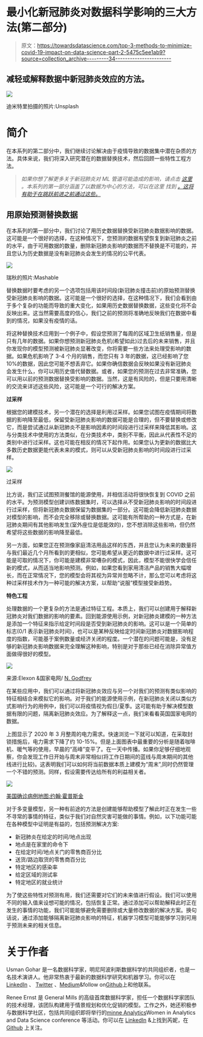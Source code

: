 # 最小化新冠肺炎对数据科学影响的三大方法(第二部分)

> 原文：<https://towardsdatascience.com/top-3-methods-to-minimize-covid-19-impact-on-data-science-part-2-5475c5ee1ab9?source=collection_archive---------34----------------------->

## 减轻或解释数据中新冠肺炎效应的方法。

![](img/1fd38a5844299aab314f1738217295b8.png)

迪米特里拍摄的照片:Unsplash

# **简介**

在本系列的第二部分中，我们继续讨论解决由于疫情导致的数据集中潜在杂质的方法。具体来说，我们将深入研究潜在的数据替换技术，然后回顾一些特性工程方法。

> *如果你想了解更多关于新冠肺炎对 ML 管道可能造成的影响，请点击* [*这里*](/why-the-year-2020-will-prove-to-be-a-headache-for-data-scientists-5ff1f15f3cd3?source=friends_link&sk=93a12c3abe1fc00c54fcddfd14fbb8e4) *。本系列的第一部分涵盖了以数据为中心的方法，可以在这里* *找到* [*。这将有助于在跳跃前进之前通过这些。*](/handling-covid-19-impact-on-data-in-data-science-projects-87510c9006a7)

## **用原始预测替换数据**

在本系列的第一部分中，我们讨论了用历史数据替换受新冠肺炎数据影响的数据。这可能是一个很好的选择，在这种情况下，您预测的数据有望恢复到新冠肺炎之前的水平，由于可用数据的数量，删除新冠肺炎影响的数据而不替换是不可能的，并且您认为历史数据是没有新冠肺炎会发生的情况的公平代表。

![](img/2abb6634596357b466472f0249a2c0c8.png)

瑞秋的照片:Mashable

替换数据时要考虑的另一个选项包括用该时间段(新冠肺炎撞击前)的原始预测替换受新冠肺炎影响的数据。这可能是一个很好的选择，在这种情况下，我们会看到由于多个复杂的功能而导致的重大变化，如果用历史数据替换数据，这些变化将不会反映出来。这当然需要高度的信心，我们之前的预测将准确地反映我们在数据中看到的情况，如果没有疫情的话。

将这种替换技术应用到一个例子中，假设您预测了每周的区域卫生纸销售量，但是只有几年的数据。如果你想预测新冠肺炎危机(希望如此)过去后的未来销售，并且你发现你的模型预测被新冠肺炎显著改变，你将需要一些方法来处理受影响的数据。如果危机影响了 3-4 个月的销售，而您只有 3 年的数据，这已经影响了您 10%的数据，因此您可能不想丢弃它。如果你确信数据会反映如果没有新冠肺炎会发生什么，你可以用历史值代替数据。或者，如果您的预测在过去非常准确，您可以用以前的预测数据替换受影响的数据。当然，这是有风险的，但是只要用清晰的交流来详述这些风险，这可能是一个可行的解决方案。

**过采样**

根据您的建模技术，另一个潜在的选择是利用过采样。如果您试图在疫情期间将数据的影响降至最低，保留受新冠肺炎影响的数据可能是合理的，但不要替换或修改它，而是尝试通过从新冠肺炎不是影响因素的时间段进行过采样来降低其影响。这与分类技术中使用的方法类似，在分类技术中，类别不平衡，因此从代表性不足的类别中进行过采样。这也可能在相反的情况下起作用。如果您认为更新的数据比大多数历史数据更能代表未来的模式，则可以从受新冠肺炎影响的时间段进行过采样。

![](img/eb6d7012837f43ed81fbbc7cbe56e86d.png)

过采样

比方说，我们正试图预测餐馆的能源使用，并相信活动将很快恢复到 COVID 之前的水平。为预测模型创建训练数据集时，可以选择从不受新冠肺炎影响的时间段进行过采样，但将新冠肺炎数据保留为数据集的一部分。这可能会降低新冠肺炎数据对模型的影响，而不会完全移除或替换数据。这可能有所帮助的一种方式是，在新冠肺炎期间有其他影响发生(室外座位是低能效的)，您不想消除这些影响，但仍然希望将这些数据的影响降至最低。

另一方面，如果您正在预测像家庭清洁用品这样的东西，并且您认为未来的数量将与我们最近几个月所看到的更相似，您可能希望从更近的数据中进行过采样。这可能是可取的情况下，你可能是建模非常嘈杂的模式，因此，模型不能很快学会信任新的模式，从而适当地影响预测。例如，如果您看到家用清洁产品的销售大幅增长，而在正常情况下，您的模型会将其视为异常并忽略不计，那么您可以考虑将这种过采样技术作为一种可能的解决方案，以帮助“说服”模型接受新趋势。

**特色工程**

处理数据的一个更复杂的方法是通过特征工程。本质上，我们可以创建用于解释新冠肺炎对我们数据的影响的要素。回到能源使用示例，对新冠肺炎建模的一种方法是添加一个特征来指示给定时间段是否受到新冠肺炎的影响。这可以是一个简单的标志(0/1 表示新冠肺炎时间)，也可以是某种反映给定时间新冠肺炎对数据影响程度的指数，可能基于案例数量或经济关闭的程度。一个潜在的问题可能是，没有足够的新冠肺炎影响数据来完全理解这种影响，特别是对于那些已经在消除异常值方面做得很好的模型。

![](img/3e84f99366413f52c457ef245e317b7e.png)

来源:Elexon &国家电网/ [N. Godfrey](https://theconversation.com/we-analysed-electricity-demand-and-found-coronavirus-has-turned-weekdays-into-weekends-134606)

在某些应用中，我们可以通过将新冠肺炎效应与另一个对我们的预测有类似影响的特征相结合来模拟它的影响。对于我们的能源使用示例，在新冠肺炎关闭以类似方式影响行为的用例中，我们可以将疫情视为假日/夏季。这可能有助于解决模型数据有限的问题，隔离新冠肺炎效应。为了解释这一点，我们来看看英国国家电网的数据。

上图显示了 2020 年 3 月整周的电力需求。快速浏览一下就可以知道，在采取封锁措施后，电力需求下降了约 10-15%。但是上面图表中最重要的分析是随着咖啡机、暖气等的使用，早晨的“高峰”变平了。在一天中传播。如果你足够仔细地观察，你会发现工作日开始与周末非常相似(将工作日期间的蓝线与周末期间的其他线进行比较)。这表明我们可以如何将当前数据本质上建模为“周末”,同时仍然管理一个不错的预测。同样，假设需要传达给所有的利益相关者。

![](img/56129101165f4d6c07c41b7d17f9e7db.png)

[美国确诊病例地图:约翰·霍普斯金](https://coronavirus.jhu.edu/us-map)

对于多变量模型，另一种有前途的方法是创建能够帮助模型了解此时正在发生一些不寻常的事情的特征，类似于我们对自然灾害可能做的事情。例如，以下功能可能在各种模型中证明是有益的，包括预测解决方案:

*   新冠肺炎在给定的时间/地点出现
*   地点是在家里的命令下
*   在给定时间/地点关门的零售商百分比
*   送货/路边取货的零售商百分比
*   特定地区的感染率
*   给定区域的测试率
*   特定地区的就业统计

为了使这些特性对预测有用，我们还需要对它们的未来值进行假设。我们可以使用不同的输入值来设想可能的情况，包括恢复正常。通过添加可以帮助解释此时正在发生的事情的功能，我们可能能够避免需要删除或大量修改数据的解决方案。换句话说，通过添加能够隔离新冠肺炎影响的特征，机器学习模型可能能够学习到可用于预测未来的相关信息。

# 关于作者

Usman Gohar 是一名数据科学家，明尼阿波利斯数据科学的共同组织者，也是一名技术演讲人。他非常热衷于最新的数据科学研究和机器学习。你可以在 [LinkedIn](https://www.linkedin.com/in/usman-gohar/) 、 [Twitter](https://twitter.com/UsmanGohar) 、[Medium](https://medium.com/@usman.gohar)&follow on[Github](https://github.com/UsmanGohar)上和他联系。

Renee Ernst 是 General Mills 的高级首席数据科学家，担任一个数据科学家团队的技术经理，该团队构建用于情景规划和优化促销的模型。工作之外，她还积极参与数据科学社区，包括共同组织即将举行的[minne Analytics](http://minneanalytics.org/)Women in Analytics and Data Science conference 等活动。你可以在 [LinkedIn](https://www.linkedin.com/in/renee-ernst/) &上找到芮妮，在 [Github](https://github.com/ReneeErnst) 上关注。